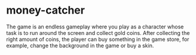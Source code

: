 # money-catcher
The game is an endless gameplay where you play as a character whose task is to run around the screen and collect gold coins. After collecting the right amount of coins, the player can buy something in the game store, for example, change the background in the game or buy a skin.
